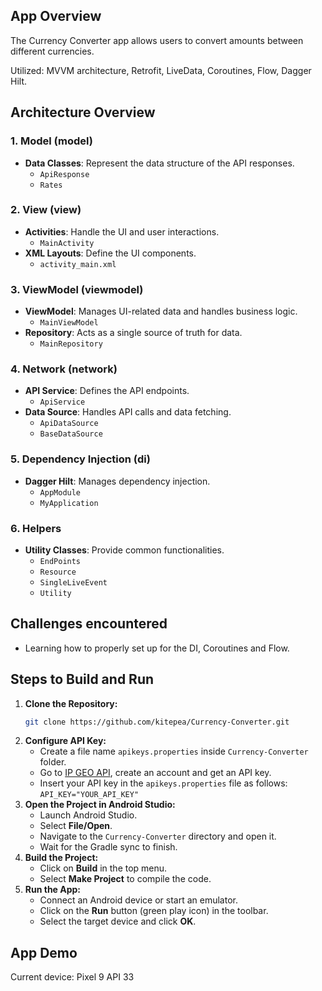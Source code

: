 ## App Overview
The Currency Converter app allows users to convert amounts between different currencies. 

Utilized: MVVM architecture, Retrofit, LiveData, Coroutines, Flow, Dagger Hilt.
## Architecture Overview

### 1. Model (model)
- **Data Classes**: Represent the data structure of the API responses.
  - `ApiResponse`
  - `Rates`

### 2. View (view)
- **Activities**: Handle the UI and user interactions.
  - `MainActivity`
- **XML Layouts**: Define the UI components.
  - `activity_main.xml`

### 3. ViewModel (viewmodel)
- **ViewModel**: Manages UI-related data and handles business logic.
  - `MainViewModel`
- **Repository**: Acts as a single source of truth for data.
  - `MainRepository`

### 4. Network (network)
- **API Service**: Defines the API endpoints.
  - `ApiService`
- **Data Source**: Handles API calls and data fetching.
  - `ApiDataSource`
  - `BaseDataSource`

### 5. Dependency Injection (di)
- **Dagger Hilt**: Manages dependency injection.
  - `AppModule`
  - `MyApplication`

### 6. Helpers
- **Utility Classes**: Provide common functionalities.
  - `EndPoints`
  - `Resource`
  - `SingleLiveEvent`
  - `Utility`

## Challenges encountered
- Learning how to properly set up for the DI, Coroutines and Flow.
## Steps to Build and Run
1. **Clone the Repository:**
    ```sh
    git clone https://github.com/kitepea/Currency-Converter.git
    ```
2. **Configure API Key:**
    - Create a file name `apikeys.properties` inside `Currency-Converter` folder.
    - Go to [IP GEO API](https://getgeoapi.com/), create an account and get an API key.
    - Insert your API key in the `apikeys.properties` file as follows:
    ```API_KEY="YOUR_API_KEY"```
3. **Open the Project in Android Studio:**
    - Launch Android Studio.
    - Select **File/Open**.
    - Navigate to the `Currency-Converter` directory and open it.
    - Wait for the Gradle sync to finish.
5. **Build the Project:**
    - Click on **Build** in the top menu.
    - Select **Make Project** to compile the code.
6. **Run the App:**
    - Connect an Android device or start an emulator.
    - Click on the **Run** button (green play icon) in the toolbar.
    - Select the target device and click **OK**.

## App Demo

Current device: Pixel 9 API 33